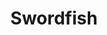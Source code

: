 ---
layout: place
title: "Swordfish"
permalink: /illinois/batavia/swordfish.html
stateAbbr: IL
stateName: Illinois
cityName: Batavia
seo:
  name: "Swordfish"
  type: Restaurant
  links: http://swordfishsushi.com/
description: "Modern, loungelike Japanese spot with creative & classic sushi, bento boxes & small & large plates. Swordfish serves delicious sushi in Batavia, Illinois. Try fresh Japanese dishes for a great dining experience. Available for takeout, delivery, lunch, and dinner."
place_id: ChIJP6kHJSPjDogR40oC0-70xE4
photos:
  - name: >-
      places/ChIJP6kHJSPjDogR40oC0-70xE4/photos/AeeoHcIQT0SZRFsPR7JVXmMlKVn0RxIA0Vmlndy_TBE2URnaMsCSboxfbg8Skox_pC8C32yRplv_QeJ8pWp3ZH4ZLw8xeemOtLAyPEMo7Y05SBoe1OuhTbdz4oEpwh8fni4m-3LHswY0bEfBEn3aR-4v13HwboJiFCM6goKz8DupNdPn0Bk2s2fE42DMacexpB2L__dm0a4ZPLu4S-0ePhGQO4mifefGWjtALgYPGprTraXi2nqKRqIjxZbi_6x2wwnCAjP8VyOx4vVNRnbfSCQaVoXzjBu1FW7eqLeo7qYQ91haxg
    widthPx: 1242
    heightPx: 699
    authorAttributions:
      - displayName: Swordfish
        uri: https://maps.google.com/maps/contrib/107923380293616693579
        photoUri: >-
          https://lh3.googleusercontent.com/a-/ALV-UjXuNk2e2ADbhQSiFxeFAy5jOAylhY81KpgKXoST9CBmsT69w1p7=s100-p-k-no-mo
    flagContentUri: >-
      https://www.google.com/local/imagery/report/?cb_client=maps_api_places.places_api&image_key=!1e10!2sAF1QipMdQguIjSSxQgxYd3i5aLsmwHcSqMYQRAgN7mEP&hl=en-US
    googleMapsUri: >-
      https://www.google.com/maps/place//data=!3m4!1e2!3m2!1sAF1QipMdQguIjSSxQgxYd3i5aLsmwHcSqMYQRAgN7mEP!2e10!4m2!3m1!1s0x880ee3232507a93f:0x4ec4f4eed3024ae3
  - name: >-
      places/ChIJP6kHJSPjDogR40oC0-70xE4/photos/AeeoHcI_FDb9bntTss_9_xFPRlEqJe1tp26PzckhFoE26_32Znz97kwtJ_mzE2xk9MjGmOA8Lt-uCakMwK435J8qAWzM7Dekw7D_dlPIgYs21oYxRdSDOwEXg0iYlYm9OqfhV330usNMohGaZvO4cSZq0qsYeZv4VRDO1zqzN8oc_0faMfz9kwCvf9DZ2EfAec3--X3apZibxUX27fZMwuNABJZtMwjqwO_KcD1VtG4qMu17xAu-_RuyZ0UItjL4Eh74U1bpAPHPXZn5eJ0JbWNl9aGK3cZV5cP87mPZdwDdoBxYnw
    widthPx: 3456
    heightPx: 2304
    authorAttributions:
      - displayName: Swordfish
        uri: https://maps.google.com/maps/contrib/107923380293616693579
        photoUri: >-
          https://lh3.googleusercontent.com/a-/ALV-UjXuNk2e2ADbhQSiFxeFAy5jOAylhY81KpgKXoST9CBmsT69w1p7=s100-p-k-no-mo
    flagContentUri: >-
      https://www.google.com/local/imagery/report/?cb_client=maps_api_places.places_api&image_key=!1e10!2sAF1QipP5jZThwG4Yk3fLymNpe2vzfckwefkIWGtBPA2Z&hl=en-US
    googleMapsUri: >-
      https://www.google.com/maps/place//data=!3m4!1e2!3m2!1sAF1QipP5jZThwG4Yk3fLymNpe2vzfckwefkIWGtBPA2Z!2e10!4m2!3m1!1s0x880ee3232507a93f:0x4ec4f4eed3024ae3
  - name: >-
      places/ChIJP6kHJSPjDogR40oC0-70xE4/photos/AeeoHcIrnYSbkY8DNYBxIi2Ane4EGN1F4ew4t_15VCPlvsh52WFlJLSpl7EaYPGHyqyVUl_LVdS-DxjPQPhckECzN1Iz6tMPVPFoguPnKGrqPKEA40GdOVS0mJHoV5WUyMjFwNOGKv5EOdcHC3I6Gzt9b-UN7z7aJdEsY9QB6YtFkaBWwVY0ODsfcTiNo3DcaNB4aSHeGAMqIGS-GNUUcgubG6U8W-FLuwQWFldsbfyGVJDN3GzxlRuWtRqOFitnDL9QNov2sY2IV5qgBRLmUDdOKt3YfM3zd4qUHWEGeRjnbYdNRA
    widthPx: 4032
    heightPx: 3024
    authorAttributions:
      - displayName: Swordfish
        uri: https://maps.google.com/maps/contrib/107923380293616693579
        photoUri: >-
          https://lh3.googleusercontent.com/a-/ALV-UjXuNk2e2ADbhQSiFxeFAy5jOAylhY81KpgKXoST9CBmsT69w1p7=s100-p-k-no-mo
    flagContentUri: >-
      https://www.google.com/local/imagery/report/?cb_client=maps_api_places.places_api&image_key=!1e10!2sAF1QipMDuQmB7SGXn2myjLicVwuZFxXREH6Pl-1I1voz&hl=en-US
    googleMapsUri: >-
      https://www.google.com/maps/place//data=!3m4!1e2!3m2!1sAF1QipMDuQmB7SGXn2myjLicVwuZFxXREH6Pl-1I1voz!2e10!4m2!3m1!1s0x880ee3232507a93f:0x4ec4f4eed3024ae3
  - name: >-
      places/ChIJP6kHJSPjDogR40oC0-70xE4/photos/AeeoHcJuZ7pYSErKwvPJSQRdtwA_A00RtxAtu3IMxm1OyofDK_iN6rnAWGxLFpz83jURLt38BJyVrrjnwZ9pAB5ifEwW8RdCNZ9aKoKg5WLlR8R7OUR7tX0GpWribC0mj_q45xJNQ-RIw5ALzVJ8meaRfWQBriUrOilZfg4wArg2yS3hFivCeOgXxOd56wQdjOsCwFUtSvzb4POLb8deIxNpQnZ4g2CxwaPYzo-89qusy0VgxtaxwEZSC_hpbcptXA13P7yAcb9VC6GzEkY3zKBn0dhvHqOks693PFAP2ks3gUlYibaF8dxOb0NJKkOSr5sxOCMh4DLB9I0wYld_R81O3Xilrn7TigWfL6jU6NlmkP8m6A04lel1K52hUI591nMEXF_KL3IYb7RXBz3HpE76JJaKHf68J5KKLg_5_yMxmL6nyQ
    widthPx: 3000
    heightPx: 4000
    authorAttributions:
      - displayName: Kaitlyn Gabric
        uri: https://maps.google.com/maps/contrib/114137233979548319299
        photoUri: >-
          https://lh3.googleusercontent.com/a-/ALV-UjX0Qw-IsiedLQ1MBDyL8dVLjKRct_DFrfSez8nFLdNebKCrD6lL6Q=s100-p-k-no-mo
    flagContentUri: >-
      https://www.google.com/local/imagery/report/?cb_client=maps_api_places.places_api&image_key=!1e10!2sCIHM0ogKEICAgIDb3pbSUw&hl=en-US
    googleMapsUri: >-
      https://www.google.com/maps/place//data=!3m4!1e2!3m2!1sCIHM0ogKEICAgIDb3pbSUw!2e10!4m2!3m1!1s0x880ee3232507a93f:0x4ec4f4eed3024ae3
  - name: >-
      places/ChIJP6kHJSPjDogR40oC0-70xE4/photos/AeeoHcIKed2mI4egn7Kzvq8iPgYJb5f_MfxO6a5-T671WWDSGVeA-5lneyFy-t3TCWLGYL50rTkXTAMrOtbbI2bf_LsLD1x1q-bLhxtBn7FjBmXRa07sfQ7unU5xiD85DlNKnDyO_zA4AzmhxbUNFsr2kf_cVESEbXFwDzPhAj7a5_CfUe1DWkKQr5rQi1eye4xhrZ4W5EOz1p-gPU9ux4T6dI5aW3GYk2AVoSIYki-PhSNIE2rKoyavhDmuQ0F4JtA9E2SvQ5XA4IWXg1jJEEEid2AkbD0_4VxVqiE7chgZvT7CX19YDbKA9xzrJKqFK7wcZnh3RrW_t3zkkAXsJFf9xvo_ml4WmH58_sngIqgbQN8wJwXkK0g24wrzFSiwqPSHBUpOlGZzwvKKpDjUOoIrfC5znw71XH9qYVllXzS3_dIruVDd
    widthPx: 4032
    heightPx: 3024
    authorAttributions:
      - displayName: Lucas Plocinski
        uri: https://maps.google.com/maps/contrib/107620560018658976373
        photoUri: >-
          https://lh3.googleusercontent.com/a-/ALV-UjXJ-EvjvYP_tgGEY7sQ9p_Sv_d9ab1fo33lC2R7KT6vlkswMSO6Gg=s100-p-k-no-mo
    flagContentUri: >-
      https://www.google.com/local/imagery/report/?cb_client=maps_api_places.places_api&image_key=!1e10!2sCIHM0ogKEICAgID2vJ-K8gE&hl=en-US
    googleMapsUri: >-
      https://www.google.com/maps/place//data=!3m4!1e2!3m2!1sCIHM0ogKEICAgID2vJ-K8gE!2e10!4m2!3m1!1s0x880ee3232507a93f:0x4ec4f4eed3024ae3
  - name: >-
      places/ChIJP6kHJSPjDogR40oC0-70xE4/photos/AeeoHcIik36vORAmR-a7In2XLuT6PWcg9gX9Qnh4VS2I0aptcWVURCuoA_p6nH_-_brg8zohoEIdc_HgbPZoXBQ9KHGp7SdwdYvg1pNsTV1Tlus8VCw7oZyAMzE9lXMObkkF2PAZjbZCfuAnbyOcDouphRIchSxcRqIhUvzC2YN6Boz3XY90cAJ-Wl2YYsfQIq1s1xq-_JNVxPIWsVxKsWl4mnPPmbsdGLGQ0zKTPGMyF4gH84Myrx5wUdaPX6XNiOELwKVexKtJEi3T6fXN698izC9Y3z7EoxKtkND2T-LNl1J_yA
    widthPx: 4032
    heightPx: 3024
    authorAttributions:
      - displayName: Swordfish
        uri: https://maps.google.com/maps/contrib/107923380293616693579
        photoUri: >-
          https://lh3.googleusercontent.com/a-/ALV-UjXuNk2e2ADbhQSiFxeFAy5jOAylhY81KpgKXoST9CBmsT69w1p7=s100-p-k-no-mo
    flagContentUri: >-
      https://www.google.com/local/imagery/report/?cb_client=maps_api_places.places_api&image_key=!1e10!2sAF1QipN2VLxwwgmjDXl6U67d7beLUJRYEsirCeLMD50S&hl=en-US
    googleMapsUri: >-
      https://www.google.com/maps/place//data=!3m4!1e2!3m2!1sAF1QipN2VLxwwgmjDXl6U67d7beLUJRYEsirCeLMD50S!2e10!4m2!3m1!1s0x880ee3232507a93f:0x4ec4f4eed3024ae3
  - name: >-
      places/ChIJP6kHJSPjDogR40oC0-70xE4/photos/AeeoHcJ_wf2sWWHK7AVjt6ElRkdb0PjFUbCN4zFAidlXLI4Erm6fuUu2cTaXarrb5NtE7y3R7113t9gmVvXZScLh8hlqxa4eY_BH93ceANC2ZBENdlkyd3qo9aGVUDM3KhT2D2VYUV4MSd0vnChSl3BeICjQ5CNnP2ggakTmoSY9ufQ2o5oXSrwnTA992ClcLtc2758ulwplfNBO4IZ9Pm4aLcRapuwz_cbSMq5ieGKMOiQqkadpJTjl0i3R-ov9tfEVmvT7iSQVh-egA1C3XfgiU_qSbrjDXMIJLDPJ7Ix54HJLMuiCvTw9ckB-kcxndnbqQtIjZ_P1JAXyR2i1JYS2VBs50eItzZQ0qXcwNCY00ALPKLrbWJdpt-Em-ATEK1jz5w06oD765gH41_PhGRfJ0ysuMij6qCZHU2L6Nc46fb7w0TLo
    widthPx: 4800
    heightPx: 3200
    authorAttributions:
      - displayName: Alyssa Graveline
        uri: https://maps.google.com/maps/contrib/105154852049971219347
        photoUri: >-
          https://lh3.googleusercontent.com/a-/ALV-UjXh1q-1pFl4687efPr8Vdpm8eVOYboizE6wDJZqZpEj3FPg-Alm=s100-p-k-no-mo
    flagContentUri: >-
      https://www.google.com/local/imagery/report/?cb_client=maps_api_places.places_api&image_key=!1e10!2sCIHM0ogKEICAgIC9tMay5AE&hl=en-US
    googleMapsUri: >-
      https://www.google.com/maps/place//data=!3m4!1e2!3m2!1sCIHM0ogKEICAgIC9tMay5AE!2e10!4m2!3m1!1s0x880ee3232507a93f:0x4ec4f4eed3024ae3
  - name: >-
      places/ChIJP6kHJSPjDogR40oC0-70xE4/photos/AeeoHcIWdjZ6A-TG6oRIZyN-KGpCy-xy9MRXZgNvUhBtRyL30qSuN9t6iK1Wda_El9hr-jzMUR4U6v10T3_Z2kFEzds4jDEOwrOO3LcL9XC5Dx1TMFzFgVus1m8CTYXC6qdwN6acDp9tuWBFAASNtzOc9S5-kvG_mNy9XKHhZ03f9JI3fA5GHZhGFJEQjCqlySwroZwvOoUsK2m9cetYqEyr4RCLC6tSC4z9fZN6u6VHNtlKJ8vcVXHSBG3CleSUNZXeaNB6E5dOcRY11PGz0DQQAaI4oRNl6BZKBK0jdzCvIYsA4Q
    widthPx: 3456
    heightPx: 2304
    authorAttributions:
      - displayName: Swordfish
        uri: https://maps.google.com/maps/contrib/107923380293616693579
        photoUri: >-
          https://lh3.googleusercontent.com/a-/ALV-UjXuNk2e2ADbhQSiFxeFAy5jOAylhY81KpgKXoST9CBmsT69w1p7=s100-p-k-no-mo
    flagContentUri: >-
      https://www.google.com/local/imagery/report/?cb_client=maps_api_places.places_api&image_key=!1e10!2sAF1QipMdtGE34hj7oAcScbAJq_udNzuZxKkV2wgGt4yO&hl=en-US
    googleMapsUri: >-
      https://www.google.com/maps/place//data=!3m4!1e2!3m2!1sAF1QipMdtGE34hj7oAcScbAJq_udNzuZxKkV2wgGt4yO!2e10!4m2!3m1!1s0x880ee3232507a93f:0x4ec4f4eed3024ae3
  - name: >-
      places/ChIJP6kHJSPjDogR40oC0-70xE4/photos/AeeoHcJpr3MsSAdqkip66QlUGfOVoKT9w7dVsU9M3Pe5p23cnle1pQkaiuugas2SU1nPFdMQCkb2szeBuTBCtCOHs3HsDDClQWW_F92q4SEbCyax60zxokG2YpGIYw6s1BqNuWyRjFjB_BWVU4nQDhg85BcB8QYcUOyNodm841UAscnbcnYy5l-ytB-EXvGMsFtf5QubM6WfPQ4oQunhidB4OcrpmKLwTkQtulAEmMDc1uGMcUUNR54aiz2eMk-Z12Bjg8QtFgUYxz5pb1rt9CjG7D40_G4YT3JoN6ig7k1hOHQONA
    widthPx: 3024
    heightPx: 4032
    authorAttributions:
      - displayName: Swordfish
        uri: https://maps.google.com/maps/contrib/107923380293616693579
        photoUri: >-
          https://lh3.googleusercontent.com/a-/ALV-UjXuNk2e2ADbhQSiFxeFAy5jOAylhY81KpgKXoST9CBmsT69w1p7=s100-p-k-no-mo
    flagContentUri: >-
      https://www.google.com/local/imagery/report/?cb_client=maps_api_places.places_api&image_key=!1e10!2sAF1QipP73SxAo6FGXcoR_5jGIDsv0TCzZifRHuWsBgsH&hl=en-US
    googleMapsUri: >-
      https://www.google.com/maps/place//data=!3m4!1e2!3m2!1sAF1QipP73SxAo6FGXcoR_5jGIDsv0TCzZifRHuWsBgsH!2e10!4m2!3m1!1s0x880ee3232507a93f:0x4ec4f4eed3024ae3
  - name: >-
      places/ChIJP6kHJSPjDogR40oC0-70xE4/photos/AeeoHcICaauPlxICmTDcTs0t797Gryw5Tz3UWafVQ7pCvAaeLOKnFYRWS8HsZU4ISDJ1_vDgxUHiu2AmDFGl1Ugw9RoO9Y4snwWKrgaAFoWPF6dkoorzBJYuiS-VTTmkYCNWbXXcTd5cdje_ob-gOrbGXAe0BLNiUOI-uiNwJGR6n_0QwhO6RmrI23Wrs_7IxF-UkynmvKc4UNeCwy4c-kFicvA7H0oim5FBjRlfAwYXPPwnAfdQzkhJrhMcBLzQ7PIuk5xr4ukfckSc6SHuK9llC23s5oZti5owQEQJTChVbLH46w
    widthPx: 3870
    heightPx: 2905
    authorAttributions:
      - displayName: Swordfish
        uri: https://maps.google.com/maps/contrib/107923380293616693579
        photoUri: >-
          https://lh3.googleusercontent.com/a-/ALV-UjXuNk2e2ADbhQSiFxeFAy5jOAylhY81KpgKXoST9CBmsT69w1p7=s100-p-k-no-mo
    flagContentUri: >-
      https://www.google.com/local/imagery/report/?cb_client=maps_api_places.places_api&image_key=!1e10!2sAF1QipPpoo8F2tCq8jfT8r5-uSUn4GJ62fZeAna-NszX&hl=en-US
    googleMapsUri: >-
      https://www.google.com/maps/place//data=!3m4!1e2!3m2!1sAF1QipPpoo8F2tCq8jfT8r5-uSUn4GJ62fZeAna-NszX!2e10!4m2!3m1!1s0x880ee3232507a93f:0x4ec4f4eed3024ae3
address: 207 N Randall Rd, Batavia, IL 60510, USA
street: 207 N Randall Rd
city: Batavia
state: IL
zip: '60510'
country: USA
neighborhood: null
latitude: '41.854566'
longitude: '-88.341355'
accessibility_options:
  wheelchairAccessibleParking: true
  wheelchairAccessibleEntrance: true
  wheelchairAccessibleRestroom: true
  wheelchairAccessibleSeating: true
business_status: OPERATIONAL
name: Swordfish
google_maps_links:
  directionsUri: >-
    https://www.google.com/maps/dir//''/data=!4m7!4m6!1m1!4e2!1m2!1m1!1s0x880ee3232507a93f:0x4ec4f4eed3024ae3!3e0
  placeUri: https://maps.google.com/?cid=5675930736973204195
  writeAReviewUri: >-
    https://www.google.com/maps/place//data=!4m3!3m2!1s0x880ee3232507a93f:0x4ec4f4eed3024ae3!12e1
  reviewsUri: >-
    https://www.google.com/maps/place//data=!4m4!3m3!1s0x880ee3232507a93f:0x4ec4f4eed3024ae3!9m1!1b1
  photosUri: >-
    https://www.google.com/maps/place//data=!4m3!3m2!1s0x880ee3232507a93f:0x4ec4f4eed3024ae3!10e5
primary_type: Sushi Restaurant
opening_hours:
  regular: null
  current: null
secondary_opening_hours:
  regular:
    weekdayDescriptions: null
    type: null
  current:
    weekdayDescriptions: null
    type: null
phone: (630) 406-6463
price_level: PRICE_LEVEL_MODERATE
price_range: null
rating: '4.6'
rating_count: 688
website: http://swordfishsushi.com/
reviews:
  - name: >-
      places/ChIJP6kHJSPjDogR40oC0-70xE4/reviews/ChdDSUhNMG9nS0VJQ0FnSUNfbUtXNnZ3RRAB
    relativePublishTimeDescription: 3 months ago
    rating: 5
    text:
      text: >-
        Very delicious sushi restaurant on Randall Road in Batavia. We visited
        on Saturday evening and the place was packed. We waited very long for
        our sushi, but management was very nice and even brought us free
        appetizers twice. So even though the weight was very long they were very
        nice and accommodating. The sushi is delicious, the drinks are very good
        and the prices are really not bad compared to other places nowadays.
        Highly recommend.
      languageCode: en
    originalText:
      text: >-
        Very delicious sushi restaurant on Randall Road in Batavia. We visited
        on Saturday evening and the place was packed. We waited very long for
        our sushi, but management was very nice and even brought us free
        appetizers twice. So even though the weight was very long they were very
        nice and accommodating. The sushi is delicious, the drinks are very good
        and the prices are really not bad compared to other places nowadays.
        Highly recommend.
      languageCode: en
    authorAttribution:
      displayName: Pokegemz
      uri: https://www.google.com/maps/contrib/104481669295216241324/reviews
      photoUri: >-
        https://lh3.googleusercontent.com/a-/ALV-UjVe4dY6BAuX_uKmk_dH3cKslj897BcM0ATZPyi_JbN8-TVrC-E=s128-c0x00000000-cc-rp-mo-ba6
    publishTime: '2025-01-12T14:15:28.799826Z'
    flagContentUri: >-
      https://www.google.com/local/review/rap/report?postId=ChdDSUhNMG9nS0VJQ0FnSUNfbUtXNnZ3RRAB&d=17924085&t=1
    googleMapsUri: >-
      https://www.google.com/maps/reviews/data=!4m6!14m5!1m4!2m3!1sChdDSUhNMG9nS0VJQ0FnSUNfbUtXNnZ3RRAB!2m1!1s0x880ee3232507a93f:0x4ec4f4eed3024ae3
  - name: >-
      places/ChIJP6kHJSPjDogR40oC0-70xE4/reviews/ChdDSUhNMG9nS0VJQ0FnSURfOGJXY2hRRRAB
    relativePublishTimeDescription: 2 months ago
    rating: 4
    text:
      text: >-
        Had a really nice dinner here a few weeks back. The sushi was very nice
        and fresh, they had many options and selections which was a refreshing
        experience so deep in the boonies. it was fun to both watch them make
        the rolls and check out the lil robo delivering everyone’s order 🤖. The
        staff were also nice, and would happily make you suggestions based on
        what you are in the mood for or what’s a super hit and fav. Their salad
        was just amazing a 5 star on its own. Although I was super disappointed
        by their fried rice, it was just quick hojpoj of white rice with some
        veggies shrimp and soy spice with their steam riced. I would recommend
        this place but avoid the FR.
      languageCode: en
    originalText:
      text: >-
        Had a really nice dinner here a few weeks back. The sushi was very nice
        and fresh, they had many options and selections which was a refreshing
        experience so deep in the boonies. it was fun to both watch them make
        the rolls and check out the lil robo delivering everyone’s order 🤖. The
        staff were also nice, and would happily make you suggestions based on
        what you are in the mood for or what’s a super hit and fav. Their salad
        was just amazing a 5 star on its own. Although I was super disappointed
        by their fried rice, it was just quick hojpoj of white rice with some
        veggies shrimp and soy spice with their steam riced. I would recommend
        this place but avoid the FR.
      languageCode: en
    authorAttribution:
      displayName: Faisal H.
      uri: https://www.google.com/maps/contrib/115080244283598816010/reviews
      photoUri: >-
        https://lh3.googleusercontent.com/a-/ALV-UjW6EBSqu3xa1E_1lKXyRVLcEoSFfJl-0Vi6e3cFXeK0wU9asoeuKg=s128-c0x00000000-cc-rp-mo-ba6
    publishTime: '2025-01-25T03:21:26.669097Z'
    flagContentUri: >-
      https://www.google.com/local/review/rap/report?postId=ChdDSUhNMG9nS0VJQ0FnSURfOGJXY2hRRRAB&d=17924085&t=1
    googleMapsUri: >-
      https://www.google.com/maps/reviews/data=!4m6!14m5!1m4!2m3!1sChdDSUhNMG9nS0VJQ0FnSURfOGJXY2hRRRAB!2m1!1s0x880ee3232507a93f:0x4ec4f4eed3024ae3
  - name: >-
      places/ChIJP6kHJSPjDogR40oC0-70xE4/reviews/ChZDSUhNMG9nS0VJQ0FnSUNudllDeldREAE
    relativePublishTimeDescription: 6 months ago
    rating: 5
    text:
      text: >-
        Outstanding experience.  Sushi super fresh.  Was a great surprise during
        our visit to Geneva.  Also love the modern touch added to this
        restaurant with the robot servers and dry ice to add a visual element to
        their sushi.  Also nice how they bring complementary samples of items to
        try to the table.
      languageCode: en
    originalText:
      text: >-
        Outstanding experience.  Sushi super fresh.  Was a great surprise during
        our visit to Geneva.  Also love the modern touch added to this
        restaurant with the robot servers and dry ice to add a visual element to
        their sushi.  Also nice how they bring complementary samples of items to
        try to the table.
      languageCode: en
    authorAttribution:
      displayName: Bruce Clifford
      uri: https://www.google.com/maps/contrib/107190105613475849129/reviews
      photoUri: >-
        https://lh3.googleusercontent.com/a-/ALV-UjW3u2h7IqnJWRVzPboAMvq8lMWp47MZFiGBmlWtWUmRE9NOPN-T=s128-c0x00000000-cc-rp-mo-ba5
    publishTime: '2024-09-29T14:12:54.350581Z'
    flagContentUri: >-
      https://www.google.com/local/review/rap/report?postId=ChZDSUhNMG9nS0VJQ0FnSUNudllDeldREAE&d=17924085&t=1
    googleMapsUri: >-
      https://www.google.com/maps/reviews/data=!4m6!14m5!1m4!2m3!1sChZDSUhNMG9nS0VJQ0FnSUNudllDeldREAE!2m1!1s0x880ee3232507a93f:0x4ec4f4eed3024ae3
  - name: >-
      places/ChIJP6kHJSPjDogR40oC0-70xE4/reviews/ChdDSUhNMG9nS0VJQ0FnTURBa0pYYTdnRRAB
    relativePublishTimeDescription: 2 months ago
    rating: 5
    text:
      text: >-
        I love this restaurant so much. The service is amazing. May was my
        server the last time I was there. She’s the greatest! So kind and
        thoughtful and makes the experience so much more special. I am a loyal
        swordfish sushi customer. Highly recommend the baby shark roll, banana
        tempura, & house sake.
      languageCode: en
    originalText:
      text: >-
        I love this restaurant so much. The service is amazing. May was my
        server the last time I was there. She’s the greatest! So kind and
        thoughtful and makes the experience so much more special. I am a loyal
        swordfish sushi customer. Highly recommend the baby shark roll, banana
        tempura, & house sake.
      languageCode: en
    authorAttribution:
      displayName: Brittany Wisowaty
      uri: https://www.google.com/maps/contrib/106673854979029219801/reviews
      photoUri: >-
        https://lh3.googleusercontent.com/a/ACg8ocKfzicNET8iomKAHCq3T5R3hLCXsXc6TyIkhZ873TWwD0S09OI=s128-c0x00000000-cc-rp-mo
    publishTime: '2025-02-06T07:27:50.881498Z'
    flagContentUri: >-
      https://www.google.com/local/review/rap/report?postId=ChdDSUhNMG9nS0VJQ0FnTURBa0pYYTdnRRAB&d=17924085&t=1
    googleMapsUri: >-
      https://www.google.com/maps/reviews/data=!4m6!14m5!1m4!2m3!1sChdDSUhNMG9nS0VJQ0FnTURBa0pYYTdnRRAB!2m1!1s0x880ee3232507a93f:0x4ec4f4eed3024ae3
  - name: >-
      places/ChIJP6kHJSPjDogR40oC0-70xE4/reviews/ChdDSUhNMG9nS0VJQ0FnSUN6a3BtUDJ3RRAB
    relativePublishTimeDescription: 10 months ago
    rating: 5
    text:
      text: >-
        My server was amazing she made great suggestions, was really genuinely
        kind and attentive, she also gave me complementary sushi piece
        “sunshine” and was AMAZING ! The “super white truffle oil” was delicious
        🤤. The blue fin toro roll was also crazy good. I am a big sushi fan and
        I do recommend this place.
      languageCode: en
    originalText:
      text: >-
        My server was amazing she made great suggestions, was really genuinely
        kind and attentive, she also gave me complementary sushi piece
        “sunshine” and was AMAZING ! The “super white truffle oil” was delicious
        🤤. The blue fin toro roll was also crazy good. I am a big sushi fan and
        I do recommend this place.
      languageCode: en
    authorAttribution:
      displayName: Estefania D
      uri: https://www.google.com/maps/contrib/115710691615919653394/reviews
      photoUri: >-
        https://lh3.googleusercontent.com/a-/ALV-UjVIHhblMpIznkud3gXpbot735EuBjID82DB8lQZ6aUId1OecGhI=s128-c0x00000000-cc-rp-mo-ba3
    publishTime: '2024-05-31T23:17:29.350595Z'
    flagContentUri: >-
      https://www.google.com/local/review/rap/report?postId=ChdDSUhNMG9nS0VJQ0FnSUN6a3BtUDJ3RRAB&d=17924085&t=1
    googleMapsUri: >-
      https://www.google.com/maps/reviews/data=!4m6!14m5!1m4!2m3!1sChdDSUhNMG9nS0VJQ0FnSUN6a3BtUDJ3RRAB!2m1!1s0x880ee3232507a93f:0x4ec4f4eed3024ae3
parking_options:
  freeParkingLot: true
  freeStreetParking: true
  valetParking: false
payment_options:
  acceptsCreditCards: true
  acceptsDebitCards: true
  acceptsCashOnly: false
  acceptsNfc: true
allow_dogs: null
curbside_pickup: null
delivery: true
dine_in: true
good_for_children: true
good_for_groups: true
good_for_sports: false
live_music: false
menu_for_children: true
outdoor_seating: true
reservable: true
restroom: true
serves_beer: true
serves_breakfast: false
serves_brunch: true
serves_cocktails: true
serves_coffee: true
serves_dinner: true
serves_dessert: true
serves_lunch: true
serves_vegetarian_food: true
serves_wine: true
takeout: true
summary: >-
  Modern, loungelike Japanese spot with creative & classic sushi, bento boxes &
  small & large plates.

---